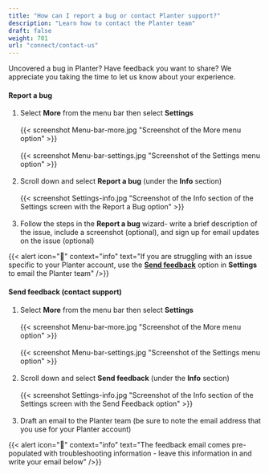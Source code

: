 ```yaml
---
title: "How can I report a bug or contact Planter support?"
description: "Learn how to contact the Planter team"
draft: false
weight: 701
url: "connect/contact-us"
---
```


Uncovered a bug in Planter? Have feedback you want to share? We appreciate you taking the time to let us know about your experience.

#### Report a bug
1. Select **More** from the menu bar then select **Settings**<br /><br />
{{< screenshot Menu-bar-more.jpg "Screenshot of the More menu option" >}}<br /><br />
{{< screenshot Menu-bar-settings.jpg "Screenshot of the Settings menu option" >}}<br /><br />
2. Scroll down and select **Report a bug** (under the **Info** section)<br /><br />
{{< screenshot Settings-info.jpg "Screenshot of the Info section of the Settings screen with the Report a Bug option" >}}<br /><br />
3. Follow the steps in the **Report a bug** wizard- write a brief description of the issue, include a screenshot (optional), and sign up for email updates on the issue (optional)

{{< alert icon="🌱" context="info" text="If you are struggling with an issue specific to your Planter account, use the [**Send feedback**](#send-feedback-contact-support) option in **Settings** to email the Planter team" />}}

#### Send feedback (contact support)
1. Select **More** from the menu bar then select **Settings**<br /><br />
{{< screenshot Menu-bar-more.jpg "Screenshot of the More menu option" >}}<br /><br />
{{< screenshot Menu-bar-settings.jpg "Screenshot of the Settings menu option" >}}<br /><br />
2. Scroll down and select **Send feedback** (under the **Info** section)
<br /><br />
{{< screenshot Settings-info.jpg "Screenshot of the Info section of the Settings screen with the Send Feedback option" >}}<br /><br />
3. Draft an email to the Planter team (be sure to note the email address that you use for your Planter account)

{{< alert icon="🍎" context="info" text="The feedback email comes pre-populated with troubleshooting information - leave this information in and write your email below" />}}
